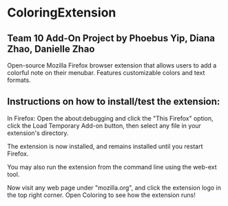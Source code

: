 # ColoringExtension
Team 10 Add-On Project by Phoebus Yip, Diana Zhao, Danielle Zhao
---
Open-source Mozilla Firefox browser extension that allows users to add a colorful note on their menubar. Features customizable colors and text formats. 

## Instructions on how to install/test the extension: 

In Firefox: Open the about:debugging and click the "This Firefox" option, click the Load Temporary Add-on button, then select any file in your extension's directory.

The extension is now installed, and remains installed until you restart Firefox.

You may also run the extension from the command line using the web-ext tool.

Now visit any web page under "mozilla.org", and click the extension logo in the top right corner. Open Coloring to see how the extension runs!


